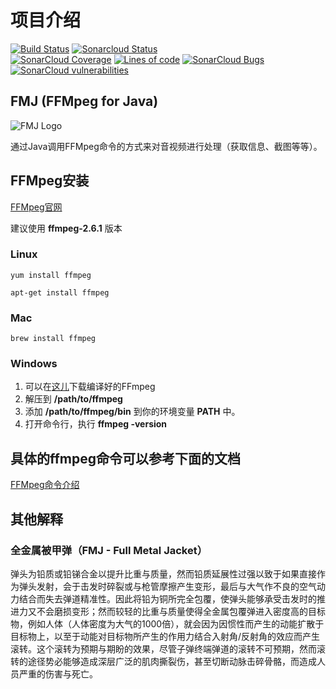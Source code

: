 # 项目介绍

[![Build Status](https://travis-ci.org/tonydeng/fmj.svg?branch=master)](https://travis-ci.org/tonydeng/fmj)
[![Sonarcloud Status](https://sonarcloud.io/api/project_badges/measure?project=com.github.tonydeng:fmj&metric=alert_status)](https://sonarcloud.io/dashboard?id=com.github.tonydeng:fmj)<br/>
[![SonarCloud Coverage](https://sonarcloud.io/api/project_badges/measure?project=com.github.tonydeng:fmj&metric=coverage)](https://sonarcloud.io/dashboard?id=com.github.tonydeng:fmj)
[![Lines of code](https://sonarcloud.io/api/project_badges/measure?project=com.github.tonydeng:fmj&metric=ncloc)](https://sonarcloud.io/dashboard?id=com.github.tonydeng:fmj)
[![SonarCloud Bugs](https://sonarcloud.io/api/project_badges/measure?project=com.github.tonydeng:fmj&metric=bugs)](https://sonarcloud.io/project/issues?id=com.github.tonydeng:fmj&resolved=false&types=BUG)
[![SonarCloud vulnerabilities](https://sonarcloud.io/api/project_badges/measure?project=com.github.tonydeng:fmj&metric=vulnerabilities)](https://sonarcloud.io/component_measures/metric/security_rating/list?id=com.github.tonydeng:fmj)

## FMJ (FFMpeg for Java)

![FMJ Logo](fmj.jpg)

通过Java调用FFMpeg命令的方式来对音视频进行处理（获取信息、截图等等）。


## FFMpeg安装
[FFMpeg官网](http://ffmpeg.org/)

建议使用 **ffmpeg-2.6.1** 版本

### Linux

`yum install ffmpeg`

`apt-get install ffmpeg`

### Mac

`brew install ffmpeg`

### Windows

1. 可以在[这儿](http://ffmpeg.zeranoe.com/builds/)下载编译好的FFmpeg
2. 解压到 **/path/to/ffmpeg** 
3. 添加 **/path/to/ffmpeg/bin** 到你的环境变量 **PATH** 中。
4. 打开命令行，执行 **ffmpeg -version**

## 具体的ffmpeg命令可以参考下面的文档

[FFMpeg命令介绍](https://github.com/tonydeng/fmj/blob/master/ffmpeg.md)

## 其他解释

### 全金属被甲弹（FMJ - Full Metal Jacket）

弹头为铅质或铅锑合金以提升比重与质量，然而铅质延展性过强以致于如果直接作为弹头发射，会于击发时碎裂或与枪管摩擦产生变形，最后与大气作不良的空气动力结合而失去弹道精准性。因此将铅为铜所完全包覆，使弹头能够承受击发时的推进力又不会磨损变形；然而较轻的比重与质量使得全金属包覆弹进入密度高的目标物，例如人体（人体密度为大气的1000倍），就会因为因惯性而产生的动能扩散于目标物上，以至于动能对目标物所产生的作用力结合入射角/反射角的效应而产生滚转。这个滚转为预期与期盼的效果，尽管子弹终端弹道的滚转不可预期，然而滚转的途径势必能够造成深层广泛的肌肉撕裂伤，甚至切断动脉击碎骨骼，而造成人员严重的伤害与死亡。
